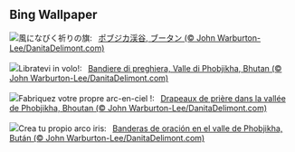 ## Bing Wallpaper
![](https://www.bing.com/th?id=OHR.BhutanSolstice_JA-JP1805849873_UHD.jpg&w=1000)風になびく祈りの旗:&nbsp;&ensp;[ポブジカ渓谷, ブータン (© John Warburton-Lee/DanitaDelimont.com)](https://www.bing.com/th?id=OHR.BhutanSolstice_JA-JP1805849873_UHD.jpg)
<br><br/>
![](https://www.bing.com/th?id=OHR.BhutanSolstice_IT-IT4114371274_UHD.jpg&w=1000)Libratevi in volo!:&nbsp;&ensp;[Bandiere di preghiera, Valle di Phobjikha, Bhutan (© John Warburton-Lee/DanitaDelimont.com)](https://www.bing.com/th?id=OHR.BhutanSolstice_IT-IT4114371274_UHD.jpg)
<br><br/>
![](https://www.bing.com/th?id=OHR.BhutanSolstice_FR-FR0006679350_UHD.jpg&w=1000)Fabriquez votre propre arc-en-ciel !:&nbsp;&ensp;[Drapeaux de prière dans la vallée de Phobjikha, Bhoutan (© John Warburton-Lee/DanitaDelimont.com)](https://www.bing.com/th?id=OHR.BhutanSolstice_FR-FR0006679350_UHD.jpg)
<br><br/>
![](https://www.bing.com/th?id=OHR.BhutanSolstice_ES-ES8582320012_UHD.jpg&w=1000)Crea tu propio arco iris:&nbsp;&ensp;[Banderas de oración en el valle de Phobjikha, Bután (© John Warburton-Lee/DanitaDelimont.com)](https://www.bing.com/th?id=OHR.BhutanSolstice_ES-ES8582320012_UHD.jpg)
<br><br/>
